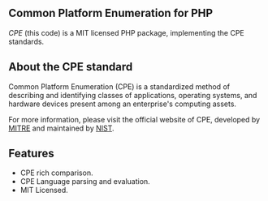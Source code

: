 Common Platform Enumeration for PHP
--------------------------------------

*CPE* (this code) is a MIT licensed PHP package, implementing the
CPE standards.


About the CPE standard
----------------------

Common Platform Enumeration (CPE) is a standardized method of describing
and identifying classes of applications, operating systems, and hardware
devices present among an enterprise's computing assets.

For more information, please visit the official website of CPE,
developed by [MITRE](http://cpe.mitre.org/) and maintained by [NIST](http://nvd.nist.gov/cpe.cfm).


Features
--------

- CPE rich comparison.
- CPE Language parsing and evaluation.
- MIT Licensed.
